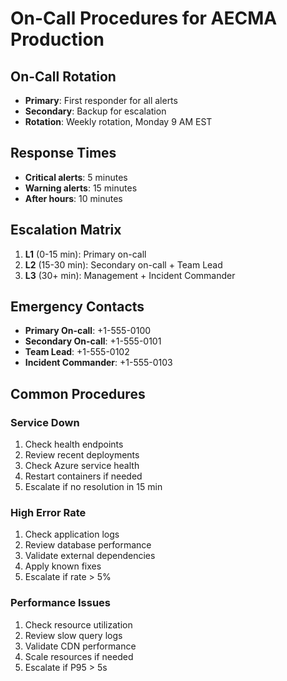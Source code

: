 # On-Call Procedures for AECMA Production

## On-Call Rotation
- **Primary**: First responder for all alerts
- **Secondary**: Backup for escalation
- **Rotation**: Weekly rotation, Monday 9 AM EST

## Response Times
- **Critical alerts**: 5 minutes
- **Warning alerts**: 15 minutes
- **After hours**: 10 minutes

## Escalation Matrix
1. **L1** (0-15 min): Primary on-call
2. **L2** (15-30 min): Secondary on-call + Team Lead
3. **L3** (30+ min): Management + Incident Commander

## Emergency Contacts
- **Primary On-call**: +1-555-0100
- **Secondary On-call**: +1-555-0101
- **Team Lead**: +1-555-0102
- **Incident Commander**: +1-555-0103

## Common Procedures
### Service Down
1. Check health endpoints
2. Review recent deployments
3. Check Azure service health
4. Restart containers if needed
5. Escalate if no resolution in 15 min

### High Error Rate
1. Check application logs
2. Review database performance
3. Validate external dependencies
4. Apply known fixes
5. Escalate if rate > 5%

### Performance Issues
1. Check resource utilization
2. Review slow query logs
3. Validate CDN performance
4. Scale resources if needed
5. Escalate if P95 > 5s